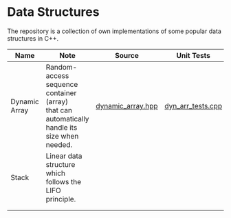 # Data Structures

The repository is a collection of own implementations of some popular data structures in C++. 

| Name          | Note                                                                                          | Source | Unit Tests |
|---------------|-----------------------------------------------------------------------------------------------|--------|------------|
| Dynamic Array |  Random-access sequence container (array) <br> that can automatically handle its size when needed. |[dynamic_array.hpp] | [dyn_arr_tests.cpp] |
| Stack         |  Linear data structure which follows the LIFO principle.                                      |        |            |
|               |                                                                                               |        |            |
|               |                                                                                               |        |            |

[dynamic_array.hpp]: ./Dynamic_Array/dynamic_array.hpp
[dyn_arr_tests.cpp]: ./Dynamic_Array/dyn_arr_tests.cpp

